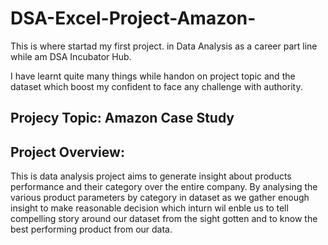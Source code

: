 # DSA-Excel-Project-Amazon-
This is where startad my first project. in Data Analysis as a career part line while am DSA Incubator Hub.

I have learnt quite many things while handon on project topic and the dataset which boost my confident to face any challenge with authority.

## Projecy Topic: Amazon Case Study

## Project Overview: 
This is data analysis project aims to generate insight about products performance and their category over the entire company. By analysing the various product parameters by category in dataset as we gather enough insight to make reasonable decision which inturn wil enble us to tell compelling story around our dataset from the sight gotten and to know the best performing product from our data.

